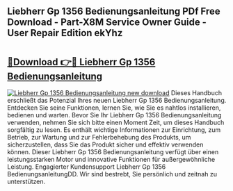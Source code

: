 ## Liebherr Gp 1356 Bedienungsanleitung PDf Free Download - Part-X8M Service Owner Guide - User Repair Edition ekYhz

# <h2><a href="http://df3214d.blite.top/?on=Liebherr+Gp+1356+Bedienungsanleitung">🔗Download 👉🔴 Liebherr Gp 1356 Bedienungsanleitung</a></h2>

[![Liebherr Gp 1356 Bedienungsanleitung new download](https://i.imgur.com/lujVjoI.png)](http://df3214d.blite.top/?on=Liebherr+Gp+1356+Bedienungsanleitung)
Dieses Handbuch erschließt das Potenzial Ihres neuen Liebherr Gp 1356 Bedienungsanleitung. Entdecken Sie seine Funktionen, lernen Sie, wie Sie es nahtlos installieren, bedienen und warten. Bevor Sie Ihr Liebherr Gp 1356 Bedienungsanleitung verwenden, nehmen Sie sich bitte einen Moment Zeit, um dieses Handbuch sorgfältig zu lesen. Es enthält wichtige Informationen zur Einrichtung, zum Betrieb, zur Wartung und zur Fehlerbehebung des Produkts, um sicherzustellen, dass Sie das Produkt sicher und effektiv verwenden können. Dieser Liebherr Gp 1356 Bedienungsanleitung verfügt über einen leistungsstarken Motor und innovative Funktionen für außergewöhnliche Leistung. Engagierter Kundensupport Liebherr Gp 1356 BedienungsanleitungDD. Wir sind bestrebt, Sie persönlich und zeitnah zu unterstützen.
